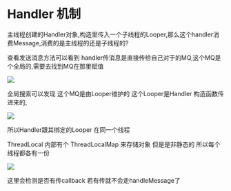 # Handler 机制

主线程创建的Handler对象,构造里传入一个子线程的Looper,那么这个handler消费Message,消费的是主线程的还是子线程的?

查看发送消息方法可以看到 handler传消息是直接传给自己对于的MQ,这个MQ是个全局的,需要去找到MQ在那里赋值

![](https://upload-images.jianshu.io/upload_images/61189-2b8245b68a041291.jpg)

全局搜索可以发现 这个MQ是由Looper维护的 这个Looper是Handler 构造函数传进来的,

![](https://upload-images.jianshu.io/upload_images/61189-6337151f183cfeea.jpg)

所以Handler跟其绑定的Looper 在同一个线程

ThreadLocal 内部有个 ThreadLocalMap 来存储对象 但是是非静态的 所以每个线程都各有一份

![](https://upload-images.jianshu.io/upload_images/61189-8a0f9cc3e6728cf3.jpg)

这里会检测是否有传callback 若有传就不会走handleMessage了

